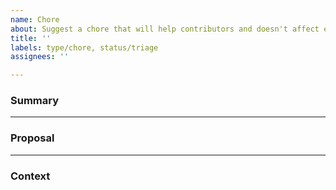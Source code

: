 ```yaml
---
name: Chore
about: Suggest a chore that will help contributors and doesn't affect end users
title: ''
labels: type/chore, status/triage
assignees: ''

---
```


### Summary
<!-- Please describe why this chore matters, who will enjoy it and how. -->



---

### Proposal
<!-- How do you think the chore should be implemented? -->



---

### Context
<!-- Add any other context that may help. -->

